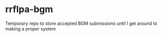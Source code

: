 # rrflpa-bgm
Temporary repo to store accepted BGM submissions until I get around to making a proper system
